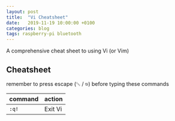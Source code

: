 ```yaml
---
layout: post
title:  "Vi Cheatsheet"
date:   2019-11-19 10:00:00 +0100
categories: blog
tags: raspberry-pi bluetooth
---
```


<span class="firstcharacter">A</span> comprehensive cheat sheet to using Vi (or Vim)

## Cheatsheet

remember to press escape (<kbd>␛</kbd> / <kbd>⎋</kbd>) before typing these commands

| command | action  |
| ------- | ------- |
| `:q!`   | Exit Vi |
